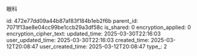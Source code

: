 眼科



id: 472e77dd09a44b87af83f184b1eb2f6b
parent_id: 7071f13ae8e04cc99be1ccb29a3df58c
is_shared: 0
encryption_applied: 0
encryption_cipher_text: 
updated_time: 2025-03-30T22:16:03
user_updated_time: 2025-03-30T22:16:03
created_time: 2025-03-12T20:08:47
user_created_time: 2025-03-12T20:08:47
type_: 2